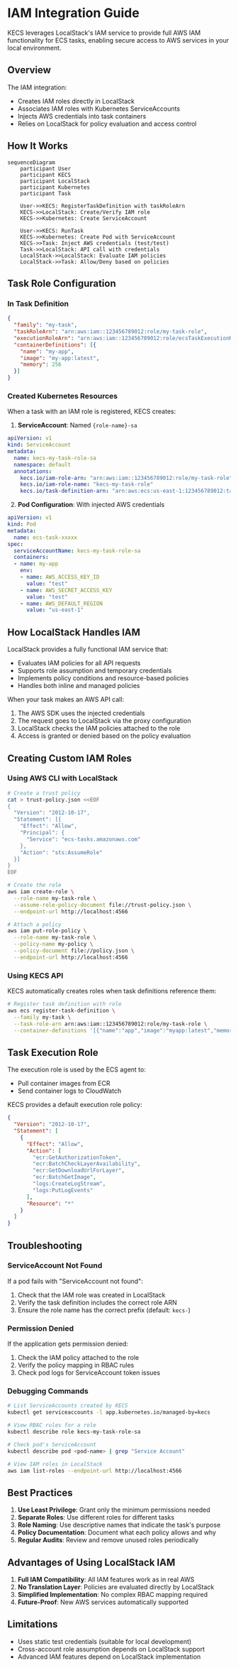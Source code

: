 # IAM Integration Guide

KECS leverages LocalStack's IAM service to provide full AWS IAM functionality for ECS tasks, enabling secure access to AWS services in your local environment.

## Overview

The IAM integration:
- Creates IAM roles directly in LocalStack
- Associates IAM roles with Kubernetes ServiceAccounts
- Injects AWS credentials into task containers
- Relies on LocalStack for policy evaluation and access control

## How It Works

```mermaid
sequenceDiagram
    participant User
    participant KECS
    participant LocalStack
    participant Kubernetes
    participant Task
    
    User->>KECS: RegisterTaskDefinition with taskRoleArn
    KECS->>LocalStack: Create/Verify IAM role
    KECS->>Kubernetes: Create ServiceAccount
    
    User->>KECS: RunTask
    KECS->>Kubernetes: Create Pod with ServiceAccount
    KECS->>Task: Inject AWS credentials (test/test)
    Task->>LocalStack: API call with credentials
    LocalStack->>LocalStack: Evaluate IAM policies
    LocalStack->>Task: Allow/Deny based on policies
```

## Task Role Configuration

### In Task Definition

```json
{
  "family": "my-task",
  "taskRoleArn": "arn:aws:iam::123456789012:role/my-task-role",
  "executionRoleArn": "arn:aws:iam::123456789012:role/ecsTaskExecutionRole",
  "containerDefinitions": [{
    "name": "my-app",
    "image": "my-app:latest",
    "memory": 256
  }]
}
```

### Created Kubernetes Resources

When a task with an IAM role is registered, KECS creates:

1. **ServiceAccount**: Named `{role-name}-sa`
```yaml
apiVersion: v1
kind: ServiceAccount
metadata:
  name: kecs-my-task-role-sa
  namespace: default
  annotations:
    kecs.io/iam-role-arn: "arn:aws:iam::123456789012:role/my-task-role"
    kecs.io/iam-role-name: "kecs-my-task-role"
    kecs.io/task-definition-arn: "arn:aws:ecs:us-east-1:123456789012:task-definition/my-task:1"
```

2. **Pod Configuration**: With injected AWS credentials
```yaml
apiVersion: v1
kind: Pod
metadata:
  name: ecs-task-xxxxx
spec:
  serviceAccountName: kecs-my-task-role-sa
  containers:
  - name: my-app
    env:
    - name: AWS_ACCESS_KEY_ID
      value: "test"
    - name: AWS_SECRET_ACCESS_KEY
      value: "test"
    - name: AWS_DEFAULT_REGION
      value: "us-east-1"
```

## How LocalStack Handles IAM

LocalStack provides a fully functional IAM service that:
- Evaluates IAM policies for all API requests
- Supports role assumption and temporary credentials
- Implements policy conditions and resource-based policies
- Handles both inline and managed policies

When your task makes an AWS API call:
1. The AWS SDK uses the injected credentials
2. The request goes to LocalStack via the proxy configuration
3. LocalStack checks the IAM policies attached to the role
4. Access is granted or denied based on the policy evaluation

## Creating Custom IAM Roles

### Using AWS CLI with LocalStack

```bash
# Create a trust policy
cat > trust-policy.json <<EOF
{
  "Version": "2012-10-17",
  "Statement": [{
    "Effect": "Allow",
    "Principal": {
      "Service": "ecs-tasks.amazonaws.com"
    },
    "Action": "sts:AssumeRole"
  }]
}
EOF

# Create the role
aws iam create-role \
  --role-name my-task-role \
  --assume-role-policy-document file://trust-policy.json \
  --endpoint-url http://localhost:4566

# Attach a policy
aws iam put-role-policy \
  --role-name my-task-role \
  --policy-name my-policy \
  --policy-document file://policy.json \
  --endpoint-url http://localhost:4566
```

### Using KECS API

KECS automatically creates roles when task definitions reference them:

```bash
# Register task definition with role
aws ecs register-task-definition \
  --family my-task \
  --task-role-arn arn:aws:iam::123456789012:role/my-task-role \
  --container-definitions '[{"name":"app","image":"myapp:latest","memory":256}]'
```

## Task Execution Role

The execution role is used by the ECS agent to:
- Pull container images from ECR
- Send container logs to CloudWatch

KECS provides a default execution role policy:

```json
{
  "Version": "2012-10-17",
  "Statement": [
    {
      "Effect": "Allow",
      "Action": [
        "ecr:GetAuthorizationToken",
        "ecr:BatchCheckLayerAvailability",
        "ecr:GetDownloadUrlForLayer",
        "ecr:BatchGetImage",
        "logs:CreateLogStream",
        "logs:PutLogEvents"
      ],
      "Resource": "*"
    }
  ]
}
```

## Troubleshooting

### ServiceAccount Not Found

If a pod fails with "ServiceAccount not found":
1. Check that the IAM role was created in LocalStack
2. Verify the task definition includes the correct role ARN
3. Ensure the role name has the correct prefix (default: `kecs-`)

### Permission Denied

If the application gets permission denied:
1. Check the IAM policy attached to the role
2. Verify the policy mapping in RBAC rules
3. Check pod logs for ServiceAccount token issues

### Debugging Commands

```bash
# List ServiceAccounts created by KECS
kubectl get serviceaccounts -l app.kubernetes.io/managed-by=kecs

# View RBAC rules for a role
kubectl describe role kecs-my-task-role-sa

# Check pod's ServiceAccount
kubectl describe pod <pod-name> | grep "Service Account"

# View IAM roles in LocalStack
aws iam list-roles --endpoint-url http://localhost:4566
```

## Best Practices

1. **Use Least Privilege**: Grant only the minimum permissions needed
2. **Separate Roles**: Use different roles for different tasks
3. **Role Naming**: Use descriptive names that indicate the task's purpose
4. **Policy Documentation**: Document what each policy allows and why
5. **Regular Audits**: Review and remove unused roles periodically

## Advantages of Using LocalStack IAM

1. **Full IAM Compatibility**: All IAM features work as in real AWS
2. **No Translation Layer**: Policies are evaluated directly by LocalStack
3. **Simplified Implementation**: No complex RBAC mapping required
4. **Future-Proof**: New AWS services automatically supported

## Limitations

- Uses static test credentials (suitable for local development)
- Cross-account role assumption depends on LocalStack support
- Advanced IAM features depend on LocalStack implementation